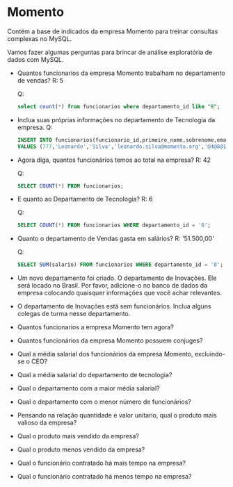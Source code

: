 <!-- /*SELECT 

	CONCAT(

	funcionarios.primeiro_nome, " ",

    funcionarios.sobrenome) as nome_funcionario,

    cargos.cargo_nome as nome_cargo

FROM funcionarios

INNER JOIN cargos

ON funcionarios.cargo_id = cargos.cargo_id

order by funcionarios.primeiro_nome;
 */ -->

 # Momento 

Contém a base de indicados da empresa Momento para treinar consultas complexas no MySQL.

Vamos fazer algumas perguntas para brincar de análise exploratória de dados com MySQL.

* Quantos funcionarios da empresa Momento trabalham no departamento de vendas?
  R: 5

  Q:
  ```sql
  select count(*) from funcionarios where departamento_id like "8";
  ```

* Inclua suas próprias informações no departamento de Tecnologia da empresa.
  Q:
  ```sql
  INSERT INTO funcionarios(funcionario_id,primeiro_nome,sobrenome,email,senha,telefone,data_contratacao,cargo_id,salario,gerente_id,departamento_id) 
  VALUES (777,'Leonardo','Silva','leonardo.silva@momento.org','@4@8@15@16',NULL,'2024-01-04',20,19650.00,100,6);
  ```

* Agora diga, quantos funcionários temos ao total na empresa?
  R: 42

  Q:
  ```sql
  SELECT COUNT(*) FROM funcionarios;
  ```

* E quanto ao Departamento de Tecnologia?
  R: 6

  Q:
  ```sql
  SELECT COUNT(*) FROM funcionarios WHERE departamento_id = '6';
  ```

* Quanto o departamento de Vendas gasta em salários?
  R: '51.500,00'

  Q:
  ```sql
  SELECT SUM(salario) FROM funcionarios WHERE departamento_id = '8';
  ```

* Um novo departamento foi criado. O departamento de Inovações. 
Ele será locado no Brasil. Por favor, adicione-o no banco de dados da empresa colocando quaisquer informações que você achar relevantes.

* O departamento de Inovações está sem funcionários. Inclua alguns colegas de turma nesse departamento.  

* Quantos funcionarios a empresa Momento tem agora?

* Quantos funcionários da empresa Momento possuem conjuges?

* Qual a média salarial dos funcionários da empresa Momento, excluindo-se o CEO?

* Qual a média salarial do departamento de tecnologia? 

* Qual o departamento com a maior média salarial?

* Qual o departamento com o menor número de funcionários?

* Pensando na relação quantidade e valor unitario, qual o produto mais valioso da empresa?

* Qual o produto mais vendido da empresa?

* Qual o produto menos vendido da empresa?

* Qual o funcionário contratado há mais tempo na empresa?

* Qual o funcionário contratado há menos tempo na empresa?
